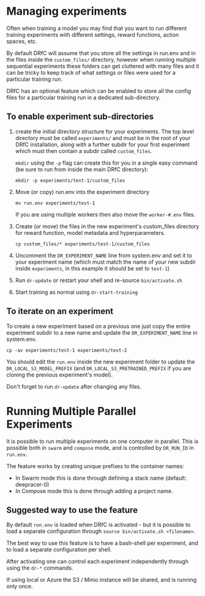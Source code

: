 # Managing experiments

Often when training a model you may find that you want to run different training experiments with different settings, reward functions, action spaces, etc. 

By default DRfC will assume that you store all the settings in run.env and in the files inside the `custom_files/` directory, however when running multiple sequential experiments these folders can get cluttered with many files and it can be tricky to keep track of what settings or files were used for a particular training run.

DRfC has an optional feature which can be enabled to store all the config files for a particular training run in a dedicated sub-directory. 

## To enable experiment sub-directories
1. create the initial directory structure for your experiments. The top level directory must be called `experiments/` and must be in the root of your DRfC installation, along with a further subdir for your first experiment which must then contain a subdir called `custom_files`. 

    `mkdir` using the `-p` flag can create this for you in a single easy command (be sure to run from inside the main DRfC directory):

    ```
    mkdir -p experiments/test-1/custom_files
    ```
2. Move (or copy) run.env into the experiment directory
    ```
    mv run.env experiments/test-1
    ```

    If you are using multiple workers then also move the `worker-#.env` files. 
3. Create (or move) the files in the new experiment's custom_files directory for reward function, model metadata and hyperparameters.
    ```
    cp custom_files/* experiments/test-1/custom_files
    ```
4. Uncomment the `DR_EXPERIMENT_NAME` line from system.env and set it to your experiment name (which must match the name of your new subdir inside `experiments`, in this example it should be set to `test-1`)
5. Run `dr-update` or restart your shell and re-source `bin/activate.sh`
6. Start training as normal using `dr-start-training`

## To iterate on an experiment

To create a new experiment based on a previous one just copy the entire experiment subdir to a new name and update the `DR_EXPERIMENT_NAME` line in system.env.

```
cp -av experiments/test-1 experiments/test-2
```

You should edit the `run.env` inside the new experiment folder to update the `DR_LOCAL_S3_MODEL_PREFIX` (and `DR_LOCAL_S3_PRETRAINED_PREFIX` if you are cloning the previous experiment's model).

Don't forget to run `dr-update` after changing any files. 

# Running Multiple Parallel Experiments

It is possible to run multiple experiments on one computer in parallel. This is possible both in `swarm` and `compose` mode, and is controlled by `DR_RUN_ID` in `run.env`.

The feature works by creating unique prefixes to the container names:
* In Swarm mode this is done through defining a stack name (default: deepracer-0)
* In Compose mode this is done through adding a project name.

## Suggested way to use the feature

By default `run.env` is loaded when DRfC is activated - but it is possible to load a separate configuration through `source bin/activate.sh <filename>`. 

The best way to use this feature is to have a bash-shell per experiment, and to load a separate configuration per shell.

After activating one can control each experiment independently through using the `dr-*` commands.

If using local or Azure the S3 / Minio instance will be shared, and is running only once.